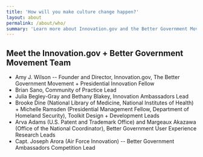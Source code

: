 ```yaml
---
title: 'How will you make culture change happen?'
layout: about
permalink: /about/who/
summary: 'Learn more about Innovation.gov and the Better Government Movement'
---
```

<h2>Meet the Innovation.gov + Better Government Movement Team</h2>

- Amy J. Wilson -- Founder and Director, Innovation.gov, The Better Government Movement + Presidential Innovation Fellow
- Brian Sano, Community of Practice Lead
- Julia Begley-Gray and Bethany Blakey, Innovation Ambassadors Lead
- Brooke Dine (National Library of Medicine, National Institutes of Health) + Michelle Ramsden (Presidential Management Fellow, Department of Homeland Security), Toolkit Design + Development Leads
- Arva Adams (U.S. Patent and Trademark Office) and Margeaux Akazawa (Office of the National Coordinator), Better Government User Experience Research Leads
- Capt. Joseph Arora (Air Force Innovation) -- Better Government Ambassadors Competition Lead
